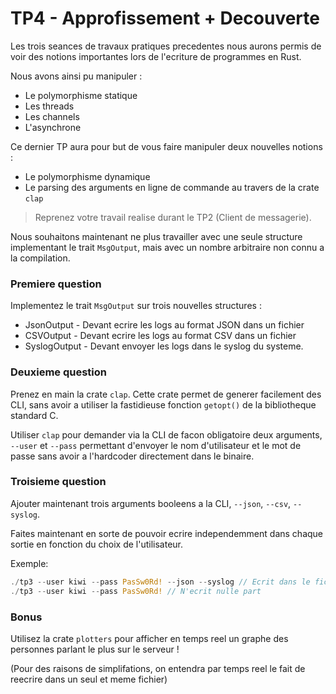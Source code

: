 # TP4 - Approfissement + Decouverte

Les trois seances de travaux pratiques precedentes nous aurons permis de voir des notions importantes lors de l'ecriture de programmes en Rust.

Nous avons ainsi pu manipuler :

- Le polymorphisme statique
- Les threads
- Les channels
- L'asynchrone

Ce dernier TP aura pour but de vous faire manipuler deux nouvelles notions : 

- Le polymorphisme dynamique 
- Le parsing des arguments en ligne de commande au travers de la crate `clap`

> Reprenez votre travail realise durant le TP2 (Client de messagerie).

Nous souhaitons maintenant ne plus travailler avec une seule structure implementant le trait `MsgOutput`, mais avec un nombre arbitraire non connu a la compilation.

### Premiere question

Implementez le trait `MsgOutput` sur trois nouvelles structures :

- JsonOutput - Devant ecrire les logs au format JSON dans un fichier
- CSVOutput - Devant ecrire les logs au format CSV dans un fichier
- SyslogOutput - Devant envoyer les logs dans le syslog du systeme.

### Deuxieme question

Prenez en main la crate `clap`. Cette crate permet de generer facilement des CLI, sans avoir a utiliser la fastidieuse fonction `getopt()` de la bibliotheque standard C.

Utiliser `clap` pour demander via la CLI de facon obligatoire deux arguments, `--user` et `--pass` permettant d'envoyer le nom d'utilisateur et le mot de passe sans avoir a l'hardcoder directement dans le binaire.

### Troisieme question

Ajouter maintenant trois arguments booleens a la CLI, `--json`, `--csv`, `--syslog`.

Faites maintenant en sorte de pouvoir ecrire independemment dans chaque sortie en fonction du choix de l'utilisateur.

Exemple:

```rust
./tp3 --user kiwi --pass PasSw0Rd! --json --syslog // Ecrit dans le fichier JSON et dans SYSLOG
./tp3 --user kiwi --pass PasSw0Rd! // N'ecrit nulle part
```

### Bonus

Utilisez la crate `plotters` pour afficher en temps reel un graphe des personnes parlant le plus sur le serveur !

(Pour des raisons de simplifations, on entendra par temps reel le fait de reecrire dans un seul et meme fichier)